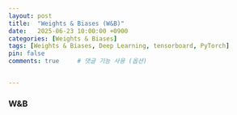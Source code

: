 ```yaml
---
layout: post
title:  "Weights & Biases (W&B)"
date:   2025-06-23 10:00:00 +0900
categories: [Weights & Biases]
tags: [Weights & Biases, Deep Learning, tensorboard, PyTorch]
pin: false
comments: true     # 댓글 기능 사용 (옵션)


---
```

### W&B